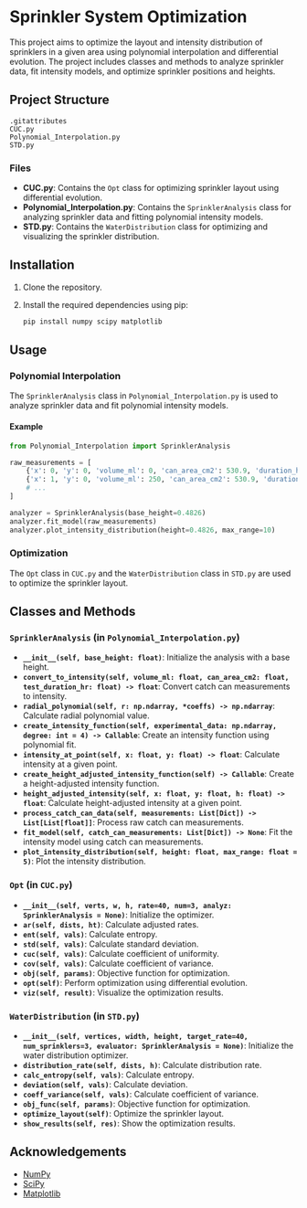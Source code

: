 # Sprinkler System Optimization

This project aims to optimize the layout and intensity distribution of sprinklers in a given area using polynomial interpolation and differential evolution. The project includes classes and methods to analyze sprinkler data, fit intensity models, and optimize sprinkler positions and heights.

## Project Structure

```
.gitattributes
CUC.py
Polynomial_Interpolation.py
STD.py
```

### Files

- **CUC.py**: Contains the `Opt` class for optimizing sprinkler layout using differential evolution.
- **Polynomial_Interpolation.py**: Contains the `SprinklerAnalysis` class for analyzing sprinkler data and fitting polynomial intensity models.
- **STD.py**: Contains the `WaterDistribution` class for optimizing and visualizing the sprinkler distribution.

## Installation

1. Clone the repository.
2. Install the required dependencies using pip:

    ```sh
    pip install numpy scipy matplotlib
    ```

## Usage

### Polynomial Interpolation

The `SprinklerAnalysis` class in `Polynomial_Interpolation.py` is used to analyze sprinkler data and fit polynomial intensity models.

#### Example

```python
from Polynomial_Interpolation import SprinklerAnalysis

raw_measurements = [
    {'x': 0, 'y': 0, 'volume_ml': 0, 'can_area_cm2': 530.9, 'duration_hr': 0.25},
    {'x': 1, 'y': 0, 'volume_ml': 250, 'can_area_cm2': 530.9, 'duration_hr': 0.25},
    # ...
]

analyzer = SprinklerAnalysis(base_height=0.4826)
analyzer.fit_model(raw_measurements)
analyzer.plot_intensity_distribution(height=0.4826, max_range=10)
```

### Optimization

The `Opt` class in `CUC.py` and the `WaterDistribution` class in `STD.py` are used to optimize the sprinkler layout.

## Classes and Methods

### `SprinklerAnalysis` (in `Polynomial_Interpolation.py`)

- **`__init__(self, base_height: float)`**: Initialize the analysis with a base height.
- **`convert_to_intensity(self, volume_ml: float, can_area_cm2: float, test_duration_hr: float) -> float`**: Convert catch can measurements to intensity.
- **`radial_polynomial(self, r: np.ndarray, *coeffs) -> np.ndarray`**: Calculate radial polynomial value.
- **`create_intensity_function(self, experimental_data: np.ndarray, degree: int = 4) -> Callable`**: Create an intensity function using polynomial fit.
- **`intensity_at_point(self, x: float, y: float) -> float`**: Calculate intensity at a given point.
- **`create_height_adjusted_intensity_function(self) -> Callable`**: Create a height-adjusted intensity function.
- **`height_adjusted_intensity(self, x: float, y: float, h: float) -> float`**: Calculate height-adjusted intensity at a given point.
- **`process_catch_can_data(self, measurements: List[Dict]) -> List[List[float]]`**: Process raw catch can measurements.
- **`fit_model(self, catch_can_measurements: List[Dict]) -> None`**: Fit the intensity model using catch can measurements.
- **`plot_intensity_distribution(self, height: float, max_range: float = 5)`**: Plot the intensity distribution.

### `Opt` (in `CUC.py`)

- **`__init__(self, verts, w, h, rate=40, num=3, analyz: SprinklerAnalysis = None)`**: Initialize the optimizer.
- **`ar(self, dists, ht)`**: Calculate adjusted rates.
- **`ent(self, vals)`**: Calculate entropy.
- **`std(self, vals)`**: Calculate standard deviation.
- **`cuc(self, vals)`**: Calculate coefficient of uniformity.
- **`cov(self, vals)`**: Calculate coefficient of variance.
- **`obj(self, params)`**: Objective function for optimization.
- **`opt(self)`**: Perform optimization using differential evolution.
- **`viz(self, result)`**: Visualize the optimization results.

### `WaterDistribution` (in `STD.py`)

- **`__init__(self, vertices, width, height, target_rate=40, num_sprinklers=3, evaluator: SprinklerAnalysis = None)`**: Initialize the water distribution optimizer.
- **`distribution_rate(self, dists, h)`**: Calculate distribution rate.
- **`calc_entropy(self, vals)`**: Calculate entropy.
- **`deviation(self, vals)`**: Calculate deviation.
- **`coeff_variance(self, vals)`**: Calculate coefficient of variance.
- **`obj_func(self, params)`**: Objective function for optimization.
- **`optimize_layout(self)`**: Optimize the sprinkler layout.
- **`show_results(self, res)`**: Show the optimization results.

## Acknowledgements

- [NumPy](https://numpy.org/)
- [SciPy](https://www.scipy.org/)
- [Matplotlib](https://matplotlib.org/)
